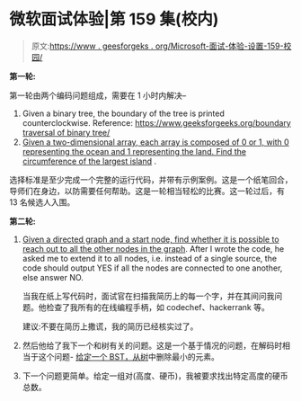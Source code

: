 # 微软面试体验|第 159 集(校内)

> 原文:[https://www . geesforgeks . org/Microsoft-面试-体验-设置-159-校园/](https://www.geeksforgeeks.org/microsoft-interview-experience-set-159-campus/)

**第一轮:**

第一轮由两个编码问题组成，需要在 1 小时内解决–

1.  Given a binary tree, the boundary of the tree is printed counterclockwise. Reference: [https://www.geeksforgeeks.org/boundary traversal of binary tree/](https://www.geeksforgeeks.org/boundary-traversal-of-binary-tree/)
2.  [Given a two-dimensional array, each array is composed of 0 or 1, with 0 representing the ocean and 1 representing the land. Find the circumference of the largest island](https://www.geeksforgeeks.org/find-length-largest-region-boolean-matrix/) .

选择标准是至少完成一个完整的运行代码，并带有示例案例。这是一个纸笔回合，导师们在身边，以防需要任何帮助。这是一轮相当轻松的比赛。这一轮过后，有 13 名候选人入围。

**第二轮:**

1.  [Given a directed graph and a start node, find whether it is possible to reach out to all the other nodes in the graph](https://www.geeksforgeeks.org/connectivity-in-a-directed-graph/). After I wrote the code, he asked me to extend it to all nodes, i.e. instead of a single source, the code should output YES if all the nodes are connected to one another, else answer NO.

    当我在纸上写代码时，面试官在扫描我简历上的每一个字，并在其间问我问题。他检查了我所有的在线编程手柄，如 codechef、hackerrank 等。

    建议:不要在简历上撒谎，我的简历已经核实过了。

2.  然后他给了我下一个和树有关的问题。这是一个基于情况的问题，在解码时相当于这个问题- [给定一个 BST，从树](https://www.geeksforgeeks.org/find-the-minimum-element-in-a-binary-search-tree/)中删除最小的元素。
3.  下一个问题更简单。给定一组对(高度、硬币)，我被要求找出特定高度的硬币总数。